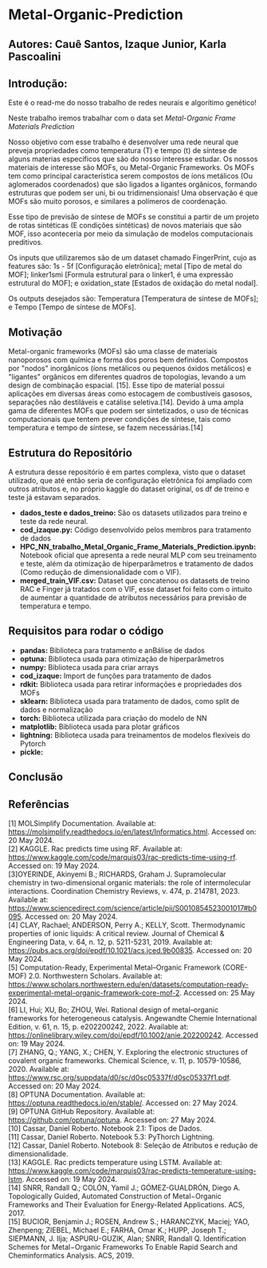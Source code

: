 # Metal-Organic-Prediction
## Autores: Cauê Santos, Izaque Junior, Karla Pascoalini

## Introdução:

Este é o read-me do nosso trabalho de redes neurais e algorítimo genético!

Neste trabalho iremos trabalhar com o data set _Metal-Organic Frame Materials Prediction_ 

Nosso objetivo com esse trabalho é desenvolver uma rede neural que preveja propriedades como temperatura (T) e tempo (t) de síntese de alguns materias específicos que são do nosso interesse estudar. Os nossos materiais de interesse são MOFs, ou Metal-Organic Frameworks. Os MOFs tem como principal característica serem compostos de íons metálicos (Ou aglomerados coordenados) que são ligados a ligantes orgânicos, formando estruturas que podem ser uni, bi ou tridimensionais! Uma observação é que MOFs são muito porosos, e similares a polímeros de coordenação.

Esse tipo de previsão de síntese de MOFs se constitui a partir de um projeto de rotas sintéticas (E condições sintéticas) de novos materiais que são MOF, isso aconteceria por meio da simulação de modelos computacionais preditivos.

Os inputs que utilizaremos são de um dataset chamado FingerPrint, cujo as features são: 1s - 5f [Configuração eletrônica]; metal [Tipo de metal do MOF]; linker1smi [Formula estrutural para o linker1, é uma expressão estrutural do MOF]; e oxidation_state [Estados de oxidação do metal nodal].

Os outputs desejados são: Temperatura [Temperatura de síntese de MOFs]; e Tempo [Tempo de síntese de MOFs].

## Motivação
Metal-organic frameworks (MOFs) são uma classe de materiais nanoporosos com química e forma dos poros bem definidos. Compostos por "nodos" inorgânicos (íons metálicos ou pequenos óxidos metálicos) e "ligantes" orgânicos em diferentes quadros de topologias, levando a um design de combinação espacial. [15]. Esse tipo de material possui aplicações em diversas áreas como estocagem de combustíveis gasosos, separações não destiláveis e catálise seletiva.[14]. 
Devido à uma ampla gama de diferentes MOFs que podem ser sintetizados, o uso de técnicas computacionais que tentem prever condições de síntese, tais como temperatura e tempo de síntese, se fazem necessárias.[14]

##  Estrutura do Repositório
A estrutura desse repositório é em partes complexa, visto que o dataset utilizado, que até então seria de configuração eletrônica foi ampliado com outros atributos e, no próprio kaggle do dataset original, os df de treino e teste já estavam separados. 

- **dados_teste e dados_treino:** São os datasets utilizados para treino e teste da rede neural.
- **cod_izaque.py:** Código desenvolvido pelos membros para tratamento de dados
- **HPC_NN_trabalho_Metal_Organic_Frame_Materials_Prediction.ipynb:**  Notebook oficial que apresenta a rede neural MLP com seu treinamento e teste, além da otimização de hiperparâmetros e tratamento de dados (Como redução de dimensionalidade com o VIF).
- **merged_train_VIF.csv:** Dataset que concatenou os datasets de treino RAC e Finger já tratados com o VIF, esse dataset foi feito com o intuito de aumentar a quantidade de atributos necessários para previsão de temperatura e tempo.

## Requisitos para rodar o código

- **pandas:** Biblioteca para tratamento e anBálise de dados
- **optuna:** Biblioteca usada para otimização de hiperparâmetros
- **numpy:** Biblioteca usada para criar arrays
- **cod_izaque:** Import de funções para tratamento de dados
- **rdkit:** Biblioteca usada para retirar informações e propriedades dos MOFs
- **sklearn:** Biblioteca usada para tratamento de dados, como split de dados e normalização
- **torch:** Biblioteca utilizada para criação do modelo de NN
- **matplotlib:** Biblioteca usada para plotar gráficos
- **lightning:** Biblioteca usada para treinamentos de modelos flexíveis do Pytorch 
- **pickle:** 

## Conclusão


## Referências
[1] MOLSimplify Documentation. Available at: https://molsimplify.readthedocs.io/en/latest/Informatics.html. Accessed on: 20 May 2024. <br>
[2] KAGGLE. Rac predicts time using RF. Available at: https://www.kaggle.com/code/marquis03/rac-predicts-time-using-rf. Accessed on: 19 May 2024. <br>
[3]OYERINDE, Akinyemi B.; RICHARDS, Graham J. Supramolecular chemistry in two-dimensional organic materials: the role of intermolecular interactions. Coordination Chemistry Reviews, v. 474, p. 214781, 2023. Available at: https://www.sciencedirect.com/science/article/pii/S0010854523001017#b0095. Accessed on: 20 May 2024. <br>
[4] CLAY, Rachael; ANDERSON, Perry A.; KELLY, Scott. Thermodynamic properties of ionic liquids: A critical review. Journal of Chemical & Engineering Data, v. 64, n. 12, p. 5211-5231, 2019. Available at: https://pubs.acs.org/doi/epdf/10.1021/acs.jced.9b00835. Accessed on: 20 May 2024. <br>
[5] Computation-Ready, Experimental Metal–Organic Framework (CORE-MOF) 2.0. Northwestern Scholars. Available at: https://www.scholars.northwestern.edu/en/datasets/computation-ready-experimental-metal-organic-framework-core-mof-2. Accessed on: 25 May 2024. <br>
[6] LI, Hui; XU, Bo; ZHOU, Wei. Rational design of metal–organic frameworks for heterogeneous catalysis. Angewandte Chemie International Edition, v. 61, n. 15, p. e202200242, 2022. Available at: https://onlinelibrary.wiley.com/doi/epdf/10.1002/anie.202200242. Accessed on: 19 May 2024. <br>
[7] ZHANG, Q.; YANG, X.; CHEN, Y. Exploring the electronic structures of covalent organic frameworks. Chemical Science, v. 11, p. 10579-10586, 2020. Available at: https://www.rsc.org/suppdata/d0/sc/d0sc05337f/d0sc05337f1.pdf. Accessed on: 20 May 2024. <br>
[8] OPTUNA Documentation. Available at: https://optuna.readthedocs.io/en/stable/. Accessed on: 27 May 2024. <br>
[9] OPTUNA GitHub Repository. Available at: https://github.com/optuna/optuna. Accessed on: 27 May 2024. <br>
[10] Cassar, Daniel Roberto. Notebook 2.1: Tipos de Dados. <br>
[11] Cassar, Daniel Roberto. Notebook 5.3: PyThorch Lightning. <br>
[12] Cassar, Daniel Roberto. Notebook 8: Seleção de Atributos e redução de dimensionalidade. <br>
[13] KAGGLE. Rac predicts temperature using LSTM. Available at: https://www.kaggle.com/code/marquis03/rac-predicts-temperature-using-lstm. Accessed on: 19 May 2024. <br>
[14] SNRR, Randall Q.; COLÓN, Yamil J.; GÓMEZ-GUALDRÓN, Diego A. Topologically Guided, Automated Construction of Metal−Organic Frameworks and Their Evaluation for Energy-Related Applications. ACS, 2017. <br>
[15] BUCIOR, Benjamin J.; ROSEN, Andrew S.; HARANCZYK, Maciej; YAO, Zhenpeng; ZIEBEL, Michael E.; FARHA, Omar K.; HUPP, Joseph T.; SIEPMANN, J. Ilja; ASPURU-GUZIK, Alan; SNRR, Randall Q. Identification Schemes for Metal−Organic Frameworks To Enable Rapid Search and Cheminformatics Analysis. ACS, 2019. <br>
